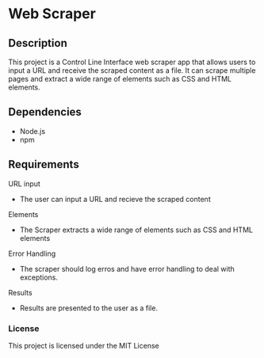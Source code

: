 # Web Scraper

## Description
This project is a Control Line Interface web scraper app that allows users to input a URL and receive the scraped content as a file. It can scrape multiple pages and extract a wide range of elements such as CSS and HTML elements.

## Dependencies
- Node.js
- npm

## Requirements
URL input
- The user can input a URL and recieve the scraped content

Elements
- The Scraper extracts a wide range of elements such as CSS and HTML elements

Error Handling
- The scraper should log erros and have error handling to deal with exceptions.

Results
- Results are presented to the user as a file.

### License
This project is licensed under the MIT License

